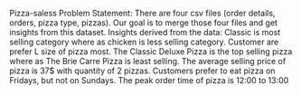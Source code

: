 Pizza-saless
Problem Statement:
There are four csv files (order details, orders, pizza type, pizzas). Our goal is to merge those four files and get insights from this dataset.
Insights derived from the data:
Classic is most selling category where as chicken is less selling category.
Customer are prefer L size of pizza most.
The Classic Deluxe Pizza is the top selling pizza where as The Brie Carre Pizza is least selling.
The average selling price of pizza is 37$ with quantity of 2 pizzas.
Customers prefer to eat pizza on Fridays, but not on Sundays.
The peak order time of pizza is 12:00 to 13:00
